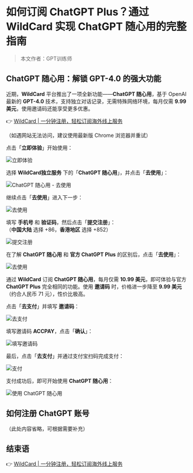 # 如何订阅 ChatGPT Plus？通过 WildCard 实现 ChatGPT 随心用的完整指南

> 本文作者：GPT训练师

## ChatGPT 随心用：解锁 GPT-4.0 的强大功能

近期，**WildCard** 平台推出了一项全新功能——**ChatGPT 随心用**，基于 OpenAI 最新的 **GPT-4.0** 技术，支持独立对话记录，无需特殊网络环境，每月仅需 **9.99 美元**，使用邀请码还能享受更多优惠。

👉 [WildCard | 一分钟注册，轻松订阅海外线上服务](https://bbtdd.com/WildCard)

（如遇网站无法访问，建议使用最新版 Chrome 浏览器并重试）

点击「**立即体验**」开始使用：

![立即体验](https://bbtdd.com/img/61774950807.webp)

选择 **WildCard独立服务** 下的「**ChatGPT 随心用**」，并点击「**去使用**」：

![ChatGPT 随心用 - 去使用](https://bbtdd.com/img/821486142218378.webp)

继续点击「**去使用**」进入下一步：

![去使用](https://bbtdd.com/img/066851022962.webp)

填写 **手机号** 和 **验证码**，然后点击「**提交注册**」：  
（**中国大陆** 选择 +86，**香港地区** 选择 +852）

![提交注册](https://bbtdd.com/img/9503656467856214.webp)

在了解 **ChatGPT 随心用** 和 **官方 ChatGPT Plus** 的区别后，点击「**去使用**」：

![去使用](https://bbtdd.com/img/810574940828481.webp)

通过 **WildCard** 订阅 **ChatGPT 随心用**，每月仅需 **10.99 美元**，即可体验与官方 **ChatGPT Plus** 完全相同的功能。使用 **邀请码** 时，价格进一步降至 **9.99 美元**（约合人民币 71 元），性价比极高。

点击「**去支付**」并填写 **邀请码**：

![去支付](https://bbtdd.com/img/100776037280.webp)

填写邀请码 **ACCPAY**，点击「**确认**」：

![填写邀请码](https://bbtdd.com/img/508665113275961.webp)

最后，点击「**去支付**」并通过支付宝扫码完成支付：

![支付](https://bbtdd.com/img/96625607.webp)

支付成功后，即可开始使用 **ChatGPT 随心用**：

![使用 ChatGPT 随心用](https://bbtdd.com/img/163691264454936.webp)

## 如何注册 ChatGPT 账号

（此处内容省略，可根据需要补充）

## 结束语

👉 [WildCard | 一分钟注册，轻松订阅海外线上服务](https://bbtdd.com/WildCard)